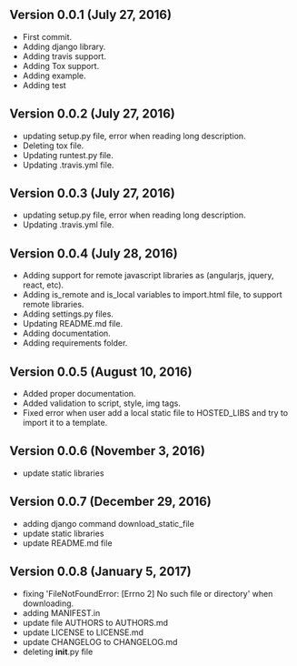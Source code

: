 Version 0.0.1 (July 27, 2016)
-----------------------------
*  First commit.
*  Adding django library.
*  Adding travis support.
*  Adding Tox support.
*  Adding example.
*  Adding test


Version 0.0.2 (July 27, 2016)
-----------------------------
*  updating setup.py file, error when reading long description.
*  Deleting tox file.
*  Updating runtest.py file.
*  Updating .travis.yml file.


Version 0.0.3 (July 27, 2016)
-----------------------------
*  updating setup.py file, error when reading long description.
*  Updating .travis.yml file.


Version 0.0.4 (July 28, 2016)
-----------------------------
*  Adding support for remote javascript libraries as (angularjs, jquery, react, etc).
*  Adding is_remote and is_local variables to import.html file, to support remote libraries.
*  Adding settings.py files.
*  Updating README.md file.
*  Adding documentation.
*  Adding requirements folder.


Version 0.0.5 (August 10, 2016)
-------------------------------
*  Added proper documentation.
*  Added validation to script, style, img tags.
*  Fixed error when user add a local static file to HOSTED_LIBS and try to import it to a template.


Version 0.0.6 (November 3, 2016)
--------------------------------
* update static libraries


Version 0.0.7 (December 29, 2016)
--------------------------------
* adding django command download_static_file
* update static libraries
* update README.md file

Version 0.0.8 (January 5, 2017)
-------------------------------
* fixing 'FileNotFoundError: [Errno 2] No such file or directory' when downloading.
* adding MANIFEST.in
* update file AUTHORS to AUTHORS.md
* update LICENSE to LICENSE.md
* update CHANGELOG to CHANGELOG.md
* deleting __init__.py file